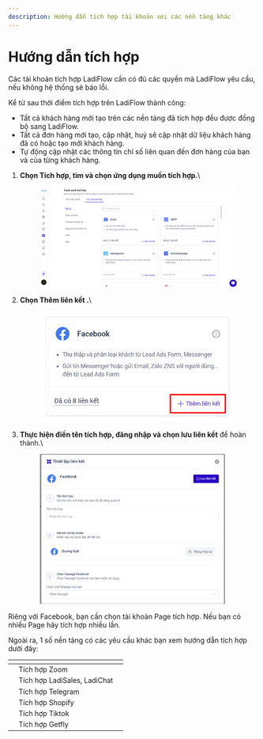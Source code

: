 ```yaml
---
description: Hướng dẫn tích hợp tài khoản với các nền tảng khác
---
```


# Hướng dẫn tích hợp

Các tài khoản tích hợp LadiFlow cần có đủ các quyền mà LadiFlow yêu cầu, nếu không hệ thống sẽ báo lỗi.&#x20;

Kể từ sau thời điểm tích hợp trên LadiFlow thành công:

* Tất cả khách hàng mới tạo trên các nền tảng đã tích hợp đều được đồng bộ sang LadiFlow.
* Tất cả đơn hàng mới tạo, cập nhật, huỷ sẽ cập nhật dữ liệu khách hàng đã có hoặc tạo mới khách hàng.
* Tự động cập nhật các thông tin chỉ số liên quan đến đơn hàng của bạn và của từng khách hàng.

1.  **Chọn Tích hợp, tìm và chọn ứng dụng muốn tích hợp.**\


    <figure><img src="../../.gitbook/assets/image (162).png" alt=""><figcaption></figcaption></figure>
2.  **Chọn Thêm liên kết .**\


    <figure><img src="../../.gitbook/assets/image (163).png" alt=""><figcaption></figcaption></figure>
3.  **Thực hiện điền tên tích hợp, đăng nhập và chọn lưu liên kết** để hoàn thành.\


    <figure><img src="../../.gitbook/assets/image (164).png" alt="" width="375"><figcaption></figcaption></figure>

Riêng với Facebook, bạn cần chọn tài khoản Page tích hợp. Nếu bạn có nhiều Page hãy tích hợp nhiều lần.

Ngoài ra, 1 số nền tảng có các yêu cầu khác bạn xem hướng dẫn tích hợp dưới đây:

<table data-view="cards"><thead><tr><th></th><th></th><th></th></tr></thead><tbody><tr><td></td><td>Tích hợp Zoom</td><td></td></tr><tr><td></td><td>Tích hợp LadiSales, LadiChat</td><td></td></tr><tr><td></td><td>Tích hợp Telegram</td><td></td></tr><tr><td></td><td>Tích hợp Shopify</td><td></td></tr><tr><td></td><td>Tích hợp Tiktok</td><td></td></tr><tr><td></td><td>Tích hợp Getfly</td><td></td></tr></tbody></table>
